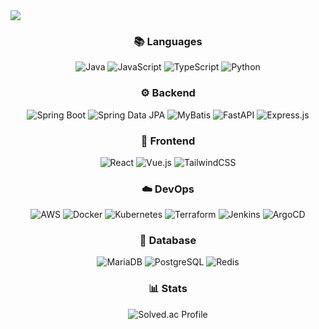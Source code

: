 <!-- Header -->
<img src="https://capsule-render.vercel.app/api?type=waving&color=auto&height=150&section=header&text=Cho-Hyun-Seung%27s%20GitHub&fontSize=42" />

<div align="center">

  <!-- Languages -->
  <h3>📚 Languages</h3>
  
  <img alt="Java" src="https://img.shields.io/badge/Java-007396?style=flat&logo=java&logoColor=white"/>
  <img alt="JavaScript" src="https://img.shields.io/badge/JavaScript-F7DF1E?style=flat&logo=javascript&logoColor=black"/>
  <img alt="TypeScript" src="https://img.shields.io/badge/TypeScript-3178C6?style=flat&logo=typescript&logoColor=white"/>
  <img alt="Python" src="https://img.shields.io/badge/Python-3776AB?style=flat&logo=python&logoColor=white"/>
  </br>
  <!-- Backend -->
  <h3>⚙️ Backend</h3>
  <img alt="Spring Boot" src="https://img.shields.io/badge/Spring%20Boot-6DB33F?style=flat&logo=springboot&logoColor=white"/>
  <img alt="Spring Data JPA" src="https://img.shields.io/badge/Spring%20Data%20JPA-6DB33F?style=flat&logo=spring&logoColor=white"/>
  <img alt="MyBatis" src="https://img.shields.io/badge/MyBatis-000000?style=flat&logoColor=white"/>
  <img alt="FastAPI" src="https://img.shields.io/badge/FastAPI-009688?style=flat&logo=fastapi&logoColor=white"/>
  <img alt="Express.js" src="https://img.shields.io/badge/Express.js-000000?style=flat&logo=express&logoColor=white"/>
</br>
  <h3>🎨 Frontend</h3>
  <img alt="React" src="https://img.shields.io/badge/React-61DAFB?style=flat&logo=react&logoColor=black"/>
  <img alt="Vue.js" src="https://img.shields.io/badge/Vue.js-4FC08D?style=flat&logo=vue.js&logoColor=white"/>
  <img alt="TailwindCSS" src="https://img.shields.io/badge/Tailwind_CSS-38B2AC?style=flat&logo=tailwindcss&logoColor=white"/>

  </br>

  <!-- Infra & IaC -->
  <h3>☁️ DevOps</h3>
  <img alt="AWS" src="https://img.shields.io/badge/AWS-FF9900?style=flat&logo=amazonaws&logoColor=white"/>
  <img alt="Docker" src="https://img.shields.io/badge/Docker-2496ED?style=flat&logo=docker&logoColor=white"/>
  <img alt="Kubernetes" src="https://img.shields.io/badge/Kubernetes-326CE5?style=flat&logo=kubernetes&logoColor=white"/>
  <img alt="Terraform" src="https://img.shields.io/badge/Terraform-7B42BC?style=flat&logo=terraform&logoColor=white"/>
  <img alt="Jenkins" src="https://img.shields.io/badge/Jenkins-D24939?style=flat&logo=jenkins&logoColor=white"/>
  <img alt="ArgoCD" src="https://img.shields.io/badge/ArgoCD-EF7B4D?style=flat&logo=argo&logoColor=white"/>

  </br>

  <!-- DB & Cache -->
  <h3>💾 Database</h3>
  <img alt="MariaDB" src="https://img.shields.io/badge/MariaDB-003545?style=flat&logo=mariadb&logoColor=white"/>
  <img alt="PostgreSQL" src="https://img.shields.io/badge/PostgreSQL-4169E1?style=flat&logo=postgresql&logoColor=white"/>
  <img alt="Redis" src="https://img.shields.io/badge/Redis-DC382D?style=flat&logo=redis&logoColor=white"/>

  </br>

  <!-- Stats -->
  <h3>📊 Stats</h3>
  <img alt="Solved.ac Profile" src="http://mazassumnida.wtf/api/v2/generate_badge?boj=gustmd032"/><br/>

</div>
